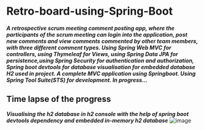 # Retro-board-using-Spring-Boot

***A retrospective scrum meeting comment posting app, where the participants of the scrum meeting can login into the application, post new comments and view comments commented by other team members, with three different comment types. Using Spring Web MVC for controllers, using Thymeleaf for Views, using Spring Data JPA for persistence,using Spring Security for authentication and authorization, Spring boot devtools for database visualisation for embedded database H2 used in project. A complete MVC application using Springboot. Using Spring Tool Suite(STS) for development. In progress...***


## Time lapse of the progress ##


***Visualising the h2 database in h2 console with the help of spring boot devtools dependency and embedded in-memory h2 database***
![image](https://user-images.githubusercontent.com/81863474/209713907-a0102039-5eac-4bf0-96eb-533ab1bf5b24.png)

